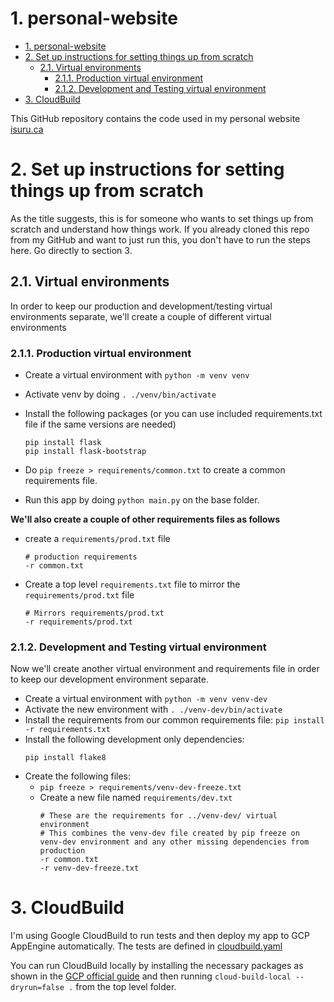 # 1. personal-website

- [1. personal-website](#1-personal-website)
- [2. Set up instructions for setting things up from scratch](#2-set-up-instructions-for-setting-things-up-from-scratch)
  - [2.1. Virtual environments](#21-virtual-environments)
    - [2.1.1. Production virtual environment](#211-production-virtual-environment)
    - [2.1.2. Development and Testing virtual environment](#212-development-and-testing-virtual-environment)
- [3. CloudBuild](#3-cloudbuild)


This GitHub repository contains the code used in my personal website [isuru.ca](isuru.ca)

# 2. Set up instructions for setting things up from scratch

As the title suggests, this is for someone who wants to set things up from scratch and understand how things work. If you already cloned this repo from my GitHub and want to just run this, you don't have to run the steps here. Go directly to section 3.

## 2.1. Virtual environments

In order to keep our production and development/testing virtual environments separate, we'll create a couple of different virtual environments

### 2.1.1. Production virtual environment

- Create a virtual environment with `python -m venv venv`
- Activate venv by doing `. ./venv/bin/activate`
- Install the following packages (or you can use included requirements.txt file if the same versions are needed)

    ```
    pip install flask
    pip install flask-bootstrap
    ```
- Do `pip freeze > requirements/common.txt` to create a common requirements file.
- Run this app by doing `python main.py` on the base folder.

**We'll also create a couple of other requirements files as follows**
- create a `requirements/prod.txt` file
    ```
    # production requirements
    -r common.txt
    ```
- Create a top level `requirements.txt` file to mirror the `requirements/prod.txt` file
    ```
    # Mirrors requirements/prod.txt
    -r requirements/prod.txt
    ```

### 2.1.2. Development and Testing virtual environment

Now we'll create another virtual environment and requirements file in order to keep our development environment separate.

- Create a virtual environment with `python -m venv venv-dev`
- Activate the new environment with `. ./venv-dev/bin/activate`
- Install the requirements from our common requirements file: `pip install -r requirements.txt`
- Install the following development only dependencies:
    ```
    pip install flake8
    ```
- Create the following files: 
  - `pip freeze > requirements/venv-dev-freeze.txt`
  - Create a new file named `requirements/dev.txt`
    ```
    # These are the requirements for ../venv-dev/ virtual environment
    # This combines the venv-dev file created by pip freeze on venv-dev environment and any other missing dependencies from production
    -r common.txt
    -r venv-dev-freeze.txt
    ```

# 3. CloudBuild

I'm using Google CloudBuild to run tests and then deploy my app to GCP AppEngine automatically. The tests are defined in [cloudbuild.yaml](./cloudbuild.yaml)

You can run CloudBuild locally by installing the necessary packages as shown in the [GCP official guide](https://cloud.google.com/cloud-build/docs/build-debug-locally) and then running `cloud-build-local --dryrun=false .` from the top level folder.